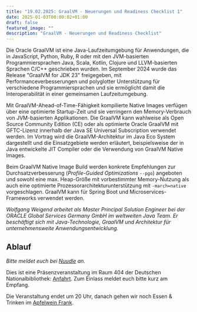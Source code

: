 ```yaml
---
title: "19.02.2025: GraalVM - Neuerungen und Readiness Checklist 1"
date: 2025-01-03T00:00:02+01:00
draft: false
featured_image: ""
description: "GraalVM - Neuerungen und Readiness Checklist"
---
```


Die Oracle GraalVM ist eine Java-Laufzeitumgebung für Anwendungen, die in JavaScript, Python, Ruby, R oder mit den JVM-basierten Programmiersprachen Java, Scala, Kotlin, Clojure und LLVM-basierten Sprachen C/C++ geschrieben wurden. Im September 2024 wurde das Release "GraalVM for JDK 23" freigegeben, mit Performanceverbesserungen und polyglotter Unterstützung für verschiedene Programmiersprachen und sie ermöglicht damit die Interoperabilität in einer gemeinsamen Laufzeitumgebung. 

Mit GraalVM-Ahead-of-Time-Fähigkeit kompilierte Native Images verfügen über eine optimierte Startup-Zeit und sie verringern den Memory-Verbrauch von JVM-basierten Applikationen. Die GraalVM kann wahlweise als Open Source Community Edition (CE) oder als optimierte Oracle GraalVM mit GFTC-Lizenz innerhalb der Java SE Universal Subscription verwendet werden. Im Vortrag wird die GraalVM-Architektur im Java Eco System dargestellt und die Einsatzgebiete werden erläutert, beispielsweise der in Java entwickelte JIT Compiler oder die Verwendung von GraalVM Native Images. 

Beim GraalVM Native Image Build werden konkrete Empfehlungen zur Durchsatzverbesserung (_Profile-Guided Optimizations_ `--pgo`) angeboten und sowohl eine max. Heap-Größe mit vorbestimmter Memory-Nutzung als auch eine optimierte Prozessorarchitekturunterstützung mit `-march=native` vorgeschlagen. GraalVM kann für Spring Boot und Microservices-Frameworks verwendet werden.

_Wolfgang Weigend arbeitet als Master Principal Solution Engineer bei der ORACLE Global Services Germany GmbH im weltweiten Java Team. Er beschäftigt sich mit Java-Technologie, GraalVM und Architektur für unternehmensweite Anwendungsentwicklung._

## Ablauf 

_Bitte meldet euch bei [Nuudle]() an._

Dies ist eine Präsenzveranstaltung im Raum 404 der Deutschen Nationalbibliothek: [Anfahrt](https://www.dnb.de/DE/Benutzung/Frankfurt/frankfurt_node.html#doc57382bodyText5).
Zum Einlass meldet euch bitte kurz am Empfang.

Die Veranstaltung endet um 20 Uhr, danach gehen wir noch Essen & Trinken im [Apfelwein Frank](https://www.apfelweinwirtschaft-frank.de/).